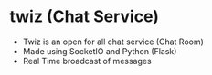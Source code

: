 # twiz (Chat Service)

- Twiz is an open for all chat service (Chat Room)
- Made using SocketIO and Python (Flask)
- Real Time broadcast of messages
